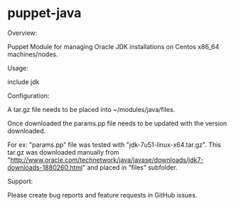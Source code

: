puppet-java
===========

Overview:

Puppet Module for managing Oracle JDK installations on Centos x86_64 machines/nodes.


Usage:

include jdk


Configuration:

A tar.gz file needs to be placed into ~/modules/java/files.

Once downloaded the params.pp file needs to be updated with the version downloaded.

For ex: "params.pp" file was tested with "jdk-7u51-linux-x64.tar.gz". This tar.gz was downloaded manually from "http://www.oracle.com/technetwork/java/javase/downloads/jdk7-downloads-1880260.html" and placed in "files" subfolder.


Support:

Please create bug reports and feature requests in GitHub issues.

